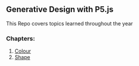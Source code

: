 ## Generative Design with P5.js

This Repo covers topics learned throughout the year 

### Chapters:
1. [Colour](01_colour/)
2. [Shape](02_shape/01_rotation)

